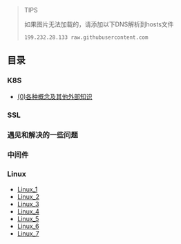 > TIPS
>
> 如果图片无法加载的，请添加以下DNS解析到hosts文件
> 
> `199.232.28.133 raw.githubusercontent.com`

## 目录

### K8S

- [(0)各种概念及其他外部知识](./k8sInAction/0_k8s-other/各种概念及其他外部知识_0.md)

### SSL


### 遇见和解决的一些问题



### 中间件



### Linux

- [Linux_1](./Linux/learn_1/Linux_1.md)
- [Linux_2](./Linux/learn_2/Linux_2.md)
- [Linux_3](./Linux/learn_3/Linux_3.md)
- [Linux_4](./Linux/learn_4/Linux_4.md)
- [Linux_5](./Linux/learn_5/Linux_5.md)
- [Linux_6](./Linux/learn_6/Linux_6.md)
- [Linux_7](./Linux/learn_7/Linux_7.md)

### 